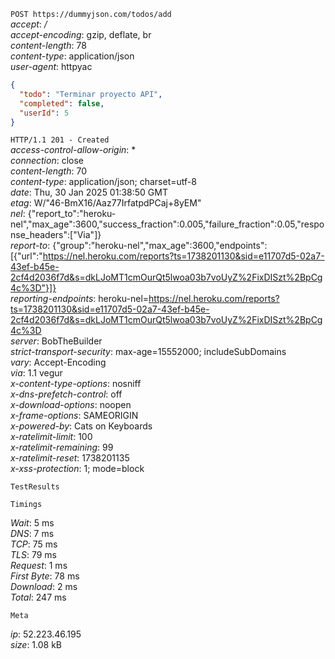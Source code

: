 `POST https://dummyjson.com/todos/add`  
*accept*: */*  
*accept-encoding*: gzip, deflate, br  
*content-length*: 78  
*content-type*: application/json  
*user-agent*: httpyac  
  
```json  
{  
  "todo": "Terminar proyecto API",  
  "completed": false,  
  "userId": 5  
}  
```  
  
`HTTP/1.1 201 - Created`  
*access-control-allow-origin*: *  
*connection*: close  
*content-length*: 70  
*content-type*: application/json; charset=utf-8  
*date*: Thu, 30 Jan 2025 01:38:50 GMT  
*etag*: W/"46-BmX16/Aaz77IrfatpdPCaj+8yEM"  
*nel*: {"report_to":"heroku-nel","max_age":3600,"success_fraction":0.005,"failure_fraction":0.05,"response_headers":["Via"]}  
*report-to*: {"group":"heroku-nel","max_age":3600,"endpoints":[{"url":"https://nel.heroku.com/reports?ts=1738201130&sid=e11707d5-02a7-43ef-b45e-2cf4d2036f7d&s=dkLJoMT1cmOurQt5lwoa03b7voUyZ%2FixDISzt%2BpCg4c%3D"}]}  
*reporting-endpoints*: heroku-nel=https://nel.heroku.com/reports?ts=1738201130&sid=e11707d5-02a7-43ef-b45e-2cf4d2036f7d&s=dkLJoMT1cmOurQt5lwoa03b7voUyZ%2FixDISzt%2BpCg4c%3D  
*server*: BobTheBuilder  
*strict-transport-security*: max-age=15552000; includeSubDomains  
*vary*: Accept-Encoding  
*via*: 1.1 vegur  
*x-content-type-options*: nosniff  
*x-dns-prefetch-control*: off  
*x-download-options*: noopen  
*x-frame-options*: SAMEORIGIN  
*x-powered-by*: Cats on Keyboards  
*x-ratelimit-limit*: 100  
*x-ratelimit-remaining*: 99  
*x-ratelimit-reset*: 1738201135  
*x-xss-protection*: 1; mode=block  
  
  
`TestResults`  
  
  
  
`Timings`  
  
*Wait*: 5 ms  
*DNS*: 7 ms  
*TCP*: 75 ms  
*TLS*: 79 ms  
*Request*: 1 ms  
*First Byte*: 78 ms  
*Download*: 2 ms  
*Total*: 247 ms  
  
  
`Meta`  
  
*ip*: 52.223.46.195  
*size*: 1.08 kB